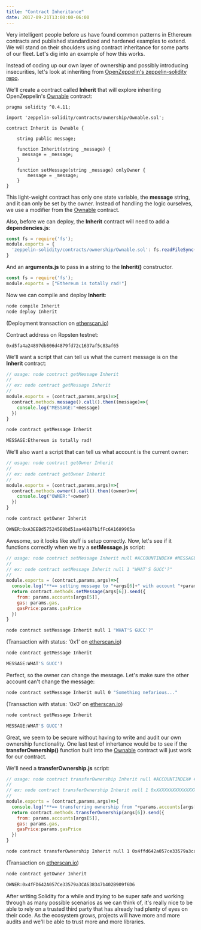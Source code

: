 ```yaml
---
title: "Contract Inheritance"
date: 2017-09-21T13:00:00-06:00
---
```


Very intelligent people before us have found common patterns in Ethereum contracts and published standardized and hardened examples to extend. We will stand on their shoulders using contract inheritance for some parts of our fleet. Let's dig into an example of how this works.  

Instead of coding up our own layer of ownership and possibly introducing insecurities, let's look at inheriting from <a href="https://github.com/OpenZeppelin/zeppelin-solidity" target="_blank">OpenZeppelin's zeppelin-solidity repo</a>.

We'll create a contract called **Inherit** that will explore inheriting OpenZeppelin's <a href="https://github.com/OpenZeppelin/zeppelin-solidity/blob/master/contracts/ownership/Ownable.sol" target="_blank">Ownable</a> contract:

```
pragma solidity ^0.4.11;

import 'zeppelin-solidity/contracts/ownership/Ownable.sol';

contract Inherit is Ownable {

    string public message;

    function Inherit(string _message) {
      message = _message;
    }

    function setMessage(string _message) onlyOwner {
        message = _message;
    }
}

```
This light-weight contract has only one state variable, the **message** string, and it can only be set by the owner. Instead of handling the logic ourselves, we use a modifier from the <a href="https://github.com/OpenZeppelin/zeppelin-solidity/blob/master/contracts/ownership/Ownable.sol" target="_blank">Ownable</a> contract.

Also, before we can deploy, the **Inherit** contract will need to add a **dependencies.js**:

```javascript
const fs = require('fs');
module.exports = {
  'zeppelin-solidity/contracts/ownership/Ownable.sol': fs.readFileSync('zeppelin-solidity/contracts/ownership/Ownable.sol', 'utf8')
}

```
And an **arguments.js** to pass in a string to the **Inherit()** constructor.

```javascript
const fs = require('fs');
module.exports = ["Ethereum is totally rad!"]

```
Now we can compile and deploy **Inherit**:

```bash
node compile Inherit
node deploy Inherit
```

(Deployment transaction on <a href="https://ropsten.etherscan.io/tx/0x7a8bb50c31574bba53b394bd02ce7dffd208c20680ba08656fee4dc4cc5ef385" target="_blank">etherscan.io</a>)

Contract address on Ropsten testnet:

```
0xd5fa4a24897db806d4879fd72c1637af5c83af65
```

We'll want a script that can tell us what the current message is on the **Inherit** contract:

```javascript
// usage: node contract getMessage Inherit
//
// ex: node contract getMessage Inherit
//
module.exports = (contract,params,args)=>{
  contract.methods.message().call().then((message)=>{
    console.log("MESSAGE:"+message)
  })
}

```
```bash
node contract getMessage Inherit

MESSAGE:Ethereum is totally rad!
```

We'll also want a script that can tell us what account is the current owner:

```javascript
// usage: node contract getOwner Inherit
//
// ex: node contract getOwner Inherit
//
module.exports = (contract,params,args)=>{
  contract.methods.owner().call().then((owner)=>{
    console.log("OWNER:"+owner)
  })
}

```
```bash
node contract getOwner Inherit

OWNER:0xA3EEBd575245E0bd51aa46B87b1fFc6A1689965a
```

Awesome, so it looks like stuff is setup correctly. Now, let's see if it functions correctly when we try a **setMessage.js** script:

```javascript
// usage: node contract setMessage Inherit null #ACCOUNTINDEX# #MESSAGE#
//
// ex: node contract setMessage Inherit null 1 "WHAT'S GUCC'?"
//
module.exports = (contract,params,args)=>{
  console.log("**== setting message to "+args[6]+" with account "+params.accounts[args[5]])
  return contract.methods.setMessage(args[6]).send({
    from: params.accounts[args[5]],
    gas: params.gas,
    gasPrice:params.gasPrice
  })
}

```
```bash
node contract setMessage Inherit null 1 "WHAT'S GUCC'?"
```

(Transaction with status: '0x1' on <a href="https://ropsten.etherscan.io/tx/0x9137740dd961c3cfa3aa0e31337545557bf2e305d7e5ac381e6820df2e014e71" target="_blank">etherscan.io</a>)

```bash
node contract getMessage Inherit

MESSAGE:WHAT'S GUCC'?
```

Perfect, so the owner can change the message. Let's make sure the other account can't change the message:

```bash
node contract setMessage Inherit null 0 "Something nefarious..."
```

(Transaction with status: '0x0' on <a href="https://ropsten.etherscan.io/tx/0xffd37b5ceb5284a26d65f194068fa109f7fbb713b9b7c5a915d2a710aace6e34" target="_blank">etherscan.io</a>)

```bash
node contract getMessage Inherit

MESSAGE:WHAT'S GUCC'?
```

Great, we seem to be secure without having to write and audit our own ownership functionality. One last test of inhertance would be to see if the **transferOwnership()** function built into the <a href="https://github.com/OpenZeppelin/zeppelin-solidity/blob/master/contracts/ownership/Ownable.sol" target="_blank">Ownable</a> contract will just work for our contract.

We'll need a **transferOwnership.js** script:

```javascript
// usage: node contract transferOwnership Inherit null #ACCOUNTINDEX# #ACCOUNTADDRESSOFNEWOWNER#
//
// ex: node contract transferOwnership Inherit null 1 0xXXXXXXXXXXXXXXXXXXXXXXXXXXXXXXXX
//
module.exports = (contract,params,args)=>{
  console.log("**== transferring ownership from "+params.accounts[args[5]]+" to "+args[6])
  return contract.methods.transferOwnership(args[6]).send({
    from: params.accounts[args[5]],
    gas: params.gas,
    gasPrice:params.gasPrice
  })
}

```
```bash
node contract transferOwnership Inherit null 1 0x4ffd642a057ce33579a3ca638347b402b909f6d6
```

(Transaction on <a href="https://ropsten.etherscan.io/tx/0x5081fdd66cc9822fe5b65ea72d1afa788f5c8b43ef5928c0a3fe0d5533ae6d73" target="_blank">etherscan.io</a>)

```bash
node contract getOwner Inherit

OWNER:0x4fFD642A057Ce33579a3CA638347b402B909f6D6
```

After writing Solidity for a while and *trying* to be super safe and working through as many possible scenarios as we can think of, it's really nice to be able to rely on a trusted third party that has already had plenty of eyes on their code. As the ecosystem grows, projects will have more and more audits and we'll be able to trust more and more libraries.

